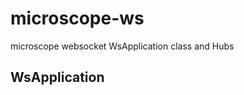 microscope-ws
=============

microscope websocket WsApplication class and Hubs

WsApplication
-------------